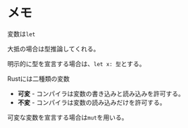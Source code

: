 # メモ

変数は`let`

大抵の場合は型推論してくれる。

明示的に型を宣言する場合は、`let x: 型`とする。

Rustには二種類の変数
- **可変** - コンパイラは変数の書き込みと読み込みを許可する。
- **不変** - コンパイラは変数の読み込みだけを許可する。

可変な変数を宣言する場合は`mut`を用いる。
